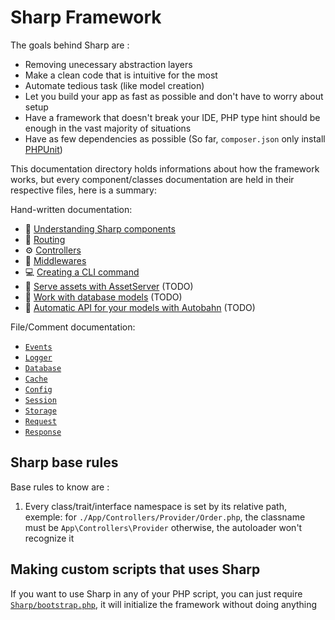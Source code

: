 # Sharp Framework

The goals behind Sharp are :
- Removing unecessary abstraction layers
- Make a clean code that is intuitive for the most
- Automate tedious task (like model creation)
- Let you build your app as fast as possible and don't have to worry about setup
- Have a framework that doesn't break your IDE, PHP type hint should be enough in the vast majority of situations
- Have as few dependencies as possible (So far, `composer.json` only install [PHPUnit](https://phpunit.de/))

This documentation directory holds informations about how the framework works, but
every component/classes documentation are held in their respective files, here is a summary:

Hand-written documentation:
- 🧩 [Understanding Sharp components](./102_components.md)
- 📍 [Routing](./103_routing.md)
- ⚙️  [Controllers](./104_controllers.md)
- 🚦 [Middlewares](./105_middlewares.md)
- 💻 [Creating a CLI command](./105_commands.md)
- 📁 [Serve assets with AssetServer](./201_assets.md) (TODO)
- 📖 [Work with database models](./301_models.md) (TODO)
- 🧲 [Automatic API for your models with Autobahn](./302_autobahn.md) (TODO)

File/Comment documentation:
- [`Events`](../Classes/Core/Events.php)
- [`Logger`](../Classes/Core/Logger.php)
- [`Database`](../Classes/Data/Database.php)
- [`Cache`](../Classes/Env/Cache.php)
- [`Config`](../Classes/Env/Config.php)
- [`Session`](../Classes/Env/Session.php)
- [`Storage`](../Classes/Env/Storage.php)
- [`Request`](../Classes/Http/Request.php)
- [`Response`](../Classes/Http/Response.php)

## Sharp base rules

Base rules to know are :
1. Every class/trait/interface namespace is set by its relative path, exemple: for
`./App/Controllers/Provider/Order.php`, the classname must be `App\Controllers\Provider` otherwise, the autoloader
won't recognize it


## Making custom scripts that uses Sharp

If you want to use Sharp in any of your PHP script, you can just
require [`Sharp/bootstrap.php`](../bootstrap.php), it will initialize
the framework without doing anything
